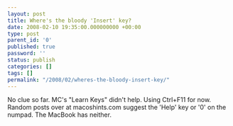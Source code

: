 ```yaml
---
layout: post
title: Where's the bloody 'Insert' key?
date: 2008-02-10 19:35:00.000000000 +00:00
type: post
parent_id: '0'
published: true
password: ''
status: publish
categories: []
tags: []
permalink: "/2008/02/wheres-the-bloody-insert-key/"
---
```

No clue so far. MC's "Learn Keys" didn't help. Using Ctrl+F11 for now.  
Random posts over at macoshints.com suggest the 'Help' key or '0' on the numpad. The MacBook has neither.

